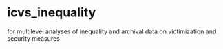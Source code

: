 # icvs_inequality
for multilevel analyses of inequality and archival data on victimization and security measures
